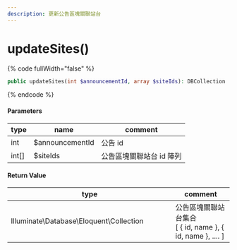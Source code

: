```yaml
---
description: 更新公告區塊關聯站台
---
```


# updateSites()

{% code fullWidth="false" %}
```php
public updateSites(int $announcementId, array $siteIds): DBCollection
```
{% endcode %}

#### Parameters

| type   | name            | comment        |
| ------ | --------------- | -------------- |
| int    | $announcementId | 公告 id          |
| int\[] | $siteIds        | 公告區塊關聯站台 id 陣列 |

#### **Return Value**

<table><thead><tr><th width="357">type</th><th>comment</th></tr></thead><tbody><tr><td>Illuminate\Database\Eloquent\Collection</td><td>公告區塊關聯站台集合<br>[ { id, name }, { id, name }, .... ]</td></tr></tbody></table>
